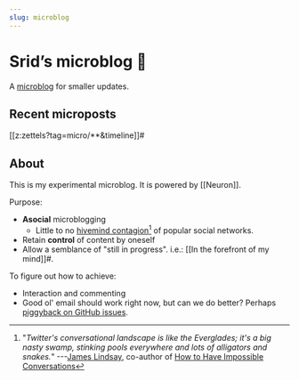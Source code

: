```yaml
---
slug: microblog
---
```


# Srid’s microblog 🐜

A [microblog](https://en.wikipedia.org/wiki/Microblogging) for smaller updates.

## Recent microposts

[[z:zettels?tag=micro/**&timeline]]#

## About 

This is my experimental microblog. It is powered by [[Neuron]].

Purpose:
- **Asocial** microblogging
    - Little to no [hivemind contagion](https://www.pnas.org/content/111/24/8788)[^swamp] of popular social networks.
- Retain **control** of content by oneself
- Allow a semblance of "still in progress". i.e.: [[In the forefront of my mind]]#.

To figure out how to achieve:
- Interaction and commenting
- Good ol' email should work right now, but can we do better? Perhaps [piggyback on GitHub issues](https://utteranc.es/).

[^swamp]: "*Twitter's conversational landscape is like the Everglades; it's a big nasty swamp, stinking pools everywhere and lots of alligators and snakes.*" ---[James Lindsay](https://www.youtube.com/watch?v=sAoguiwEHJg&feature=youtu.be), co-author of [How to Have Impossible Conversations](https://www.amazon.com/How-Have-Impossible-Conversations-Practical-ebook/dp/B07NL74KR2)

